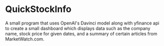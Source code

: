 # QuickStockInfo
A small program that uses OpenAI's Davinci model along with yfinance api to create a small dashboard which displays data such as the company name, stock price for given dates, and a summary of certain articles from MarketWatch.com.
